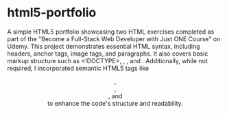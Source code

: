 # html5-portfolio
A simple HTML5 portfolio showcasing two HTML exercises completed as part of the "Become a Full-Stack Web Developer with Just ONE Course" on Udemy. This project demonstrates essential HTML syntax, including headers, anchor tags, image tags, and paragraphs. It also covers basic markup structure such as <!DOCTYPE>, <html>, <head>, and <body>. Additionally, while not required, I incorporated semantic HTML5 tags like <header>, <main>, <section>, and <footer> to enhance the code's structure and readability.
